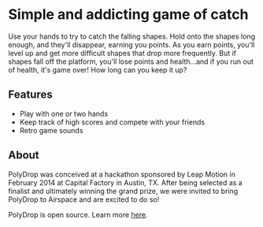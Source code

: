 # Simple and addicting game of catch

Use your hands to try to catch the falling shapes. Hold onto the shapes long enough, and they'll disappear, earning you points. As you earn points, you'll level up and get more difficult shapes that drop more frequently. But if shapes fall off the platform, you'll lose points and health...and if you run out of health, it's game over! How long can you keep it up?

## Features

* Play with one or two hands
* Keep track of high scores and compete with your friends
* Retro game sounds

## About

PolyDrop was conceived at a hackathon sponsored by Leap Motion in February 2014 at Capital Factory in Austin, TX. After being selected as a finalist and ultimately winning the grand prize, we were invited to bring PolyDrop to Airspace and are excited to do so!

PolyDrop is open source. Learn more [here](http://mattb.name/polydrop).